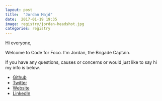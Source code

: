 ```yaml
---
layout: post
title:  "Jordan Majd"
date:  2017-01-19 19:35
image: registry/jordan-headshot.jpg
categories: registry
---
```


Hi everyone,

Welcome to Code for Foco. I'm Jordan, the Brigade Captain.

If you have any questions, causes or concerns or would just like to say hi my info is below.

- [Github](https://github.com/jordanmajd)
- [Twitter](https://twitter.com/jordanmajd)
- [Website](http://jordanmajd.com)
- [LinkedIn](https://www.linkedin.com/in/jordan-majd)
